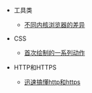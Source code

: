 <!--
 * @Author: your name
 * @Date: 2021-04-15 14:11:00
 * @LastEditTime: 2021-04-19 17:20:43
 * @LastEditors: Please set LastEditors
 * @Description: In User Settings Edit
 * @FilePath: /my-docs/docs/_sidebar.md
-->
- 工具类
  - [不同内核浏览器的差异](browser.md "不同内核浏览器的差异")
    

- CSS
  - [首次绘制的一系列动作](css.md "首次绘制的一系列动作")


- HTTP和HTTPS
  - [迅速搞懂http和https](http&https.md "迅速搞懂http和https")